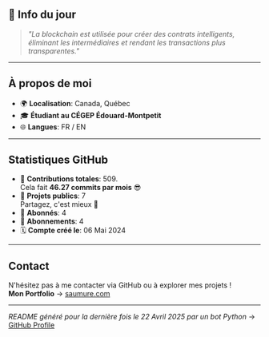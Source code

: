 

## 💭 Info du jour
> *"La blockchain est utilisée pour créer des contrats intelligents, éliminant les intermédiaires et rendant les transactions plus transparentes."*

---

## À propos de moi
- 🌍 **Localisation**: Canada, Québec
- 🎓 **Étudiant au CÉGEP Édouard-Montpetit**
- 🌐 **Langues**: FR / EN

---

## Statistiques GitHub
- 🧮 **Contributions totales**: 509.  
  Cela fait **46.27 commits par mois** 😎
- 📂 **Projets publics**: 7  
  Partagez, c'est mieux 🤝
- 👥 **Abonnés**: 4
- 👀 **Abonnements**: 4
- 🗓️ **Compte créé le**: 06 Mai 2024

---

## Contact
N'hésitez pas à me contacter via GitHub ou à explorer mes projets !  
**Mon Portfolio** -> [saumure.com](https://saumure.com)

---

*README généré pour la dernière fois le 22 Avril 2025 par un bot Python* -> [GitHub Profile](https://github.com/HenriSaumure/HenriSaumure)
